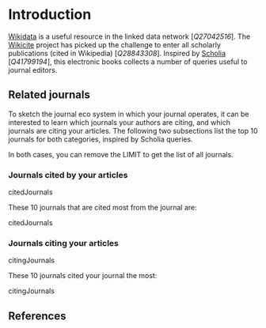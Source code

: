 # Introduction

[Wikidata](https://wikidata.org/) is a useful resource in the linked data network [<cite>Q27042516</cite>].
The [Wikicite](http://wikicite.org/) project has picked up the challenge to enter all
scholarly publications (cited in Wikipedia) [<cite>Q28843308</cite>]. Inspired by
[Scholia](https://tools.wmflabs.org/scholia/) [<cite>Q41799194</cite>], this electronic books collects
a number of queries useful to journal editors.

## Related journals

To sketch the journal eco system in which your journal operates, it can be interested to learn which
journals your authors are citing, and which journals are citing your articles. The following two
subsections list the top 10 journals for both categories, inspired by Scholia queries.

In both cases, you can remove the LIMIT to get the list of all journals.

### Journals cited by your articles

<sparql>citedJournals</sparql>

These 10 journals that are cited most from the journal are:

<out>citedJournals</out>

### Journals citing your articles

<sparql>citingJournals</sparql>

These 10 journals cited your journal the most:

<out>citingJournals</out>

## References

<references/>
